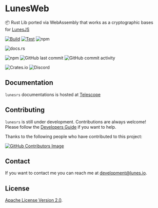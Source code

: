 # LunesWeb

📦 Rust Lib ported via WebAssembly that works as a cryptographic bases for [LunesJS](https://github.com/lunes-platform/lunesjs/)

[![Build](https://github.com/lunes-platform/lunesrs/actions/workflows/build.yml/badge.svg?branch=main)](https://github.com/lunes-platform/lunesrs/actions/workflows/build.yml)
[![Test](https://github.com/lunes-platform/lunesrs/actions/workflows/test.yml/badge.svg?branch=main)](https://github.com/lunes-platform/lunesrs/actions/workflows/test.yml)
![npm](https://img.shields.io/npm/v/lunesrs)

![docs.rs](https://img.shields.io/docsrs/lunesrs/1.9.0)

![npm](https://img.shields.io/npm/dm/lunesrs)
![GitHub last commit](https://img.shields.io/github/last-commit/lunes-platform/lunesrs)
![GitHub commit activity](https://img.shields.io/github/commit-activity/m/lunes-platform/lunesrs)

![Crates.io](https://img.shields.io/crates/l/lunesrs)
![Discord](https://img.shields.io/discord/958424925453058158)

## Documentation

`lunesrs` documentations is hosted at [Telescope](https://lunes-platform.github.io/telescope/)

## Contributing

`lunesrs` is still under development. Contributions are always welcome! Please follow the [Developers Guide](CONTRIBUTING.md) if you want to help.

Thanks to the following people who have contributed to this project:

[![GitHub Contributors Image](https://contrib.rocks/image?repo=lunes-platform/lunesrs)](https://github.com/lunes-platform/lunesrs/graphs/contributors)

## Contact

If you want to contact me you can reach me at <development@lunes.io>.

## License

[Apache License Version 2.0](LICENSE).
